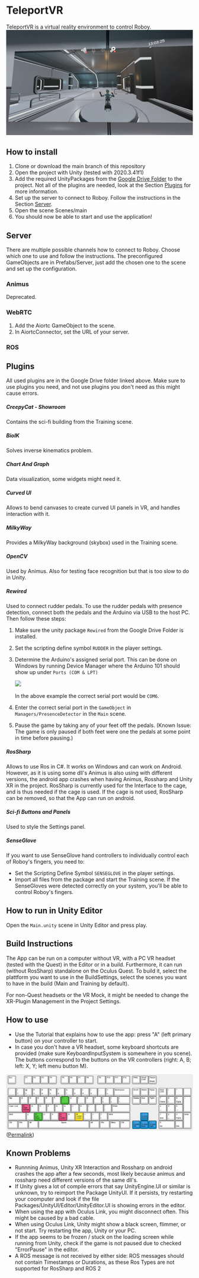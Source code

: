 # TeleportVR

TeleportVR is a virtual reality environment to control Roboy.
![App Screenshot](img/teleportvr_training_screenshot.png)

## How to install

1. Clone or download the main branch of this repository
2. Open the project with Unity (tested with 2020.3.41f1)
3. Add the required UnityPackages from the [Google Drive Folder](https://drive.google.com/drive/folders/1b-Ez4EaQvI0c8lEPN2esZWvLFtbvm95R) to the project. 
Not all of the plugins are needed, look at the Section [Plugins](#plugins) for more information.
4. Set up the server to connect to Roboy. Follow the instructions in the Section [Server](#server).
5. Open the scene Scenes/main
6. You should now be able to start and use the application!

## Server
There are multiple possible channels how to connect to Roboy. Choose which one to use and follow the instructions.
The preconfigured GameObjects are in Prefabs/Server, just add the chosen one to the scene and set up the configuration.

### Animus
Deprecated.

### WebRTC
1. Add the Aiortc GameObject to the scene.
2. In AiortcConnector, set the URL of your server.

### ROS

## Plugins

All used plugins are in the Google Drive folder linked above. Make sure to use plugins you need, and not use plugins you don't need as this might cause errors.

##### CreepyCat - Showroom
Contains the sci-fi building from the Training scene.

##### BioIK
Solves inverse kinematics problem. 

##### Chart And Graph
Data visualization, some widgets might need it.

##### Curved UI
Allows to bend canvases to create curved UI panels in VR, and handles interaction with it.

##### MilkyWay
Provides a MilkyWay background (skybox) used in the Training scene.

##### OpenCV
Used by Animus. Also for testing face recognition but that is too slow to do in Unity.

##### Rewired
Used to connect rudder pedals.
To use the rudder pedals with presence detection, connect both the pedals and the Arduino via USB to the host PC. Then follow these steps:
1. Make sure the unity package `Rewired` from the Google Drive Folder is installed.
1. Set the scripting define symbol `RUDDER` in the player settings.
2. Determine the Arduino's assigned serial port.
   This can be done on Windows by running Device Manager where the Arduino 101 should show up under `Ports (COM & LPT)`

   ![](img/device_manager.png)

   In the above example the correct serial port would be `COM6`.
4.  Enter the correct serial port in the `GameObject` in `Managers/PresenceDetector` in the `Main` scene.
5.  Pause the game by taking any of your feet off the pedals.
	(Known Issue: The game is only paused if both feet were one the pedals at some point in time before pausing.)


##### RosSharp
Allows to use Ros in C#. It works on Windows and can work on Android. 
However, as it is using some dll's Animus is also using with different versions, the android app crashes 
when having Animus, Rossharp and Unity XR in the project.
RosSharp is currently used for the Interface to the cage, and is thus needed if the cage is used.
If the cage is not used, RosSharp can be removed, so that the App can run on android.

##### Sci-fi Buttons and Panels
Used to style the Settings panel.

##### SenseGlove
If you want to use SenseGlove hand controllers to individually control each of Roboy's fingers, you need to: 
- Set the Scripting Define Symbol `SENSEGLOVE` in the player settings.
- Import all files from the package and start the Training scene. 
If the SenseGloves were detected correctly on your system, you'll be able to control Roboy's fingers.

## How to run in Unity Editor
Open the `Main.unity` scene in Unity Editor and press play.

## Build Instructions
The App can be run on a computer without VR, with a PC VR headset (tested with the Quest) in the Editor or in a build. Furthermore, it can run (without RosSharp) standalone on the Oculus Quest. To build it, select the plattform you want to use in the BuildSettings, select the scenes you want to have in the build (Main and Training by default).

For non-Quest headsets or the VR Mock, it might be needed to change the XR-Plugin Management in the Project Settings.

## How to use

- Use the Tutorial that explains how to use the app: press "A" (left primary button) on your controller to start.
- In case you don't have a VR headset, some keyboard shortcuts are provided (make sure KeyboardInputSystem is somewhere in you scene). The buttons correspond to the buttons on the VR controllers (right: A, B; left: X, Y; left menu button M).

![Keyboard Layout](img/keyboard_layout.png)
([Permalink](http://www.keyboard-layout-editor.com/##@@=Esc&_x:1%3B&=F1&=F2&=F3&=F4&_x:0.5%3B&=F5&=F6&=F7&=F8&_x:0.5%3B&=F9&=F10&=F11&=F12&_x:0.25%3B&=PrtSc&=Scroll%20Lock&=Pause%0ABreak%3B&@_y:0.5%3B&=~%0A%60&=!%0A1&=%2F@%0A2&=%23%0A3&=$%0A4&=%25%0A5&=%5E%0A6&=%2F&%0A7&=*%0A8&=(%0A9&=)%0A0&=%2F_%0A-&=+%0A%2F=&_w:2%3B&=Backspace&_x:0.25%3B&=Insert&=Home&=PgUp&_x:0.25%3B&=Num%20Lock&=%2F%2F&=*&=-%3B&@_w:1.5%3B&=Tab&=Q&=W&=E&=R&=T&_c=%2332ab26%3B&=Y&_c=%23cccccc%3B&=U&=I&=O&=P&=%7B%0A%5B&=%7D%0A%5D&_w:1.5%3B&=%7C%0A%5C&_x:0.25%3B&=Delete&=End&=PgDn&_x:0.25%3B&=7%0AHome&=8%0A%E2%86%91&=9%0APgUp&_h:2%3B&=+%3B&@_w:1.75%3B&=Caps%20Lock&_c=%23cb3d6e%3B&=A%0Atutorial%0A%0A%0A%0A%0Astart&_c=%23cccccc%3B&=S&=D&=F&=G&=H&=J&=K&=L&=%2F:%0A%2F%3B&=%22%0A'&_w:2.25%3B&=Enter&_x:3.5%3B&=4%0A%E2%86%90&=5&=6%0A%E2%86%92%3B&@_w:2.25%3B&=Shift&=Z&_c=%2332ab26%3B&=X%0Atings%0A%0A%0A%0A%0Aset-&_c=%23cccccc%3B&=C&=V&_c=%23cb3d6e%3B&=B%0Acenter%0A%0A%0A%0A%0Are-&_c=%23cccccc%3B&=N&_c=%23fccc12%3B&=M%0Ascene%0A%0A%0A%0A%0Aswitch&_c=%23cccccc%3B&=%3C%0A,&=%3E%0A.&=%3F%0A%2F%2F&_w:2.75%3B&=Shift&_x:1.25&c=%230084c2%3B&=%E2%86%91%0Aforward%0A%0A%0A%0A%0Aw.chair&_x:1.25&c=%23cccccc%3B&=1%0AEnd&=2%0A%E2%86%93&=3%0APgDn&_h:2%3B&=Enter%3B&@_w:1.25%3B&=Ctrl&_w:1.25%3B&=Win&_w:1.25%3B&=Alt&_a:5&w:6.25%3B&=Space&_a:4&w:1.25%3B&=Alt&_w:1.25%3B&=Win&_w:1.25%3B&=Menu&_w:1.25%3B&=Ctrl&_x:0.25&c=%230084c2%3B&=%E2%86%90%0Aleft%0A%0A%0A%0A%0Aw.chair&=%E2%86%93%0Aback%0A%0A%0A%0A%0Aw.chair&=%E2%86%92%0Aright%0A%0A%0A%0A%0Aw.chair&_x:0.25&c=%23cccccc&w:2%3B&=0%0AIns&=.%0ADel))

## Known Problems
* Runnning Animus, Unity XR Interaction and Rossharp on android crashes the app after a few seconds, most likely because animus and rossharp need different versions of the same dll's.
* If Unity gives a lot of compile errors that say UnityEngine.UI or similar is unknown, try to reimport the Package UnityUI. If it persists, try restarting your coomputer and look if the file Packages/UnityUI/Editor/UnityEditor.UI is showing errors in the editor.
* When using the app with Oculus Link, you might disconnect often. This might be caused by a bad cable.
* When using Oculus Link, Unity might show a black screen, flimmer, or not start. Try restarting the app, Unity or your PC.
* If the app seems to be frozen / stuck on the loading screen while running from Unity, check if the game is not paused due to checked "ErrorPause" in the editor.
* A ROS message is not received by either side: ROS messages should not contain Timestamps or Durations, as these Ros Types are not supported for RosSharp and ROS 2
